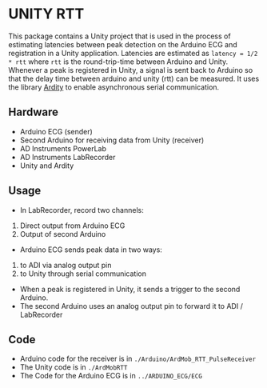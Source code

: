 # UNITY RTT

This package contains a Unity project that is used in the process of estimating latencies between peak detection on the Arduino ECG and registration in a Unity application. Latencies are estimated as `latency = 1/2 * rtt` where `rtt` is the round-trip-time between Arduino and Unity. Whenever a peak is registered in Unity, a signal is sent back to Arduino so that the delay time between arduino and unity (rtt) can be measured. It uses the library [Ardity](https://github.com/dwilches/Ardity) to enable asynchronous serial communication.

## Hardware
- Arduino ECG (sender)
- Second Arduino for receiving data from Unity (receiver)
- AD Instruments PowerLab
- AD Instruments LabRecorder
- Unity and Ardity

## Usage

* In LabRecorder, record two channels: 
1. Direct output from Arduino ECG
2. Output of second Arduino 
* Arduino ECG sends peak data in two ways:
1. to ADI via analog output pin
2. to Unity through serial communication
* When a peak is registered in Unity, it sends a trigger to the second Arduino.
* The second Arduino uses an analog output pin to forward it to ADI / LabRecorder

## Code

- Arduino code for the receiver is in `./Arduino/ArdMob_RTT_PulseReceiver`
- The Unity code is in `./ArdMobRTT`
- The Code for the Arduino ECG is in `../ARDUINO_ECG/ECG`